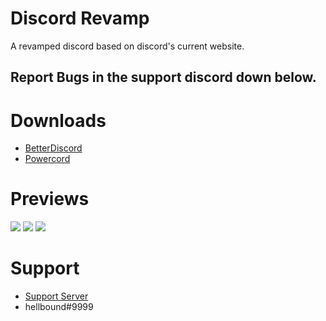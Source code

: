 # Discord Revamp
A revamped discord based on discord's current website.

## Report Bugs in the support discord down below.

# Downloads
- [BetterDiscord](https://betterdiscord.net/ghdl?id=3316)
- [Powercord](https://github.com/hellbound1337/discord-revamp/blob/master/Discord%20Revamp.zip?raw=true)

# Previews
<img src="https://i.imgur.com/9OccKsz.png"/>
<img src="https://i.imgur.com/ZLKVQY6.png"/>
<img src="https://i.imgur.com/ZxIFZPb.png"/>

# Support 
- [Support Server](https://discord.gg/pCc7q4Z)
- hellbound#9999 

